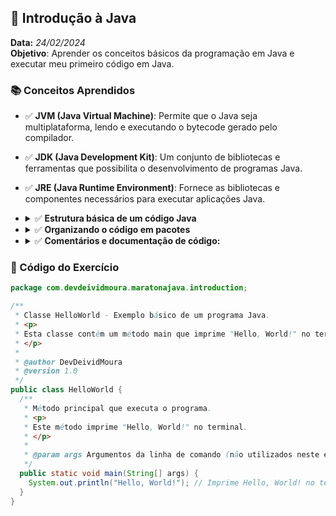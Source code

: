 ## 📌 Introdução à Java
**Data:** _24/02/2024_  
**Objetivo**: Aprender os conceitos básicos da programação em Java e executar meu primeiro código em Java.

### 📚 Conceitos Aprendidos

  - ✅ **JVM (Java Virtual Machine)**: Permite que o Java seja multiplataforma, lendo e executando o bytecode gerado pelo compilador.
  - ✅ **JDK (Java Development Kit)**: Um conjunto de bibliotecas e ferramentas que possibilita o desenvolvimento de programas Java.
  - ✅ **JRE (Java Runtime Environment)**: Fornece as bibliotecas e componentes necessários para executar aplicações Java.
  - <details>
      <summary>✅ <strong>Estrutura básica de um código Java</strong></summary>
      <ul>
        <li>Toda aplicação Java começa com <code>main()</code>.</li>
        <li>A classe deve ter o mesmo nome do arquivo. (<code>Main.java</code> → <code>class Main</code>)</li>
        <li><code>System.out.println()</code> imprime no console.</li>
        <li>Palavras-chave importantes:
          <ul>
            <li><code>public</code> → Visibilidade</li>
            <li><code>static</code> → Execução sem criar um objeto</li>
            <li><code>void</code> → Sem retorno</li>
          </ul>
        </li>
        <li>Java diferencia maiúsculas de minúsculas (<code>Main</code> ≠ <code>main</code>).</li>
      </ul>
    </details>
  - <details>
      <summary>✅ <strong>Organizando o código em pacotes</strong></summary>
      <ul>
        <li>Pacotes ajudam a organizar melhor o código e evitar conflitos de nomes.</li>
        <li>Segue-se a convenção de nome baseada no domínio do projeto:
          <ul>
            <li><strong>Exemplo:</strong> Se o domínio for <code>devdeividmoura.com</code>, o pacote ficaria:
              <pre>
    com.devdeividmoura.projeto
              </pre>
            </li>
          </ul>
        </li>
        <li>Para usar pacotes, declaramos <code>package</code> no início do arquivo Java:
          <pre>
    package com.devdeividmoura.maratonajava.introduction;
          </pre>
        </li>
        <li>O nome do pacote deve ser escrito em <strong>letras minúsculas</strong>.</li>
      </ul>
    </details>

  - <details>
    <summary>✅ <strong>Comentários e documentação de código: </strong></summary>
    <ul>
      <li>Comentários de linha única: <code>// Comentário</code></li>
      <li>Comentários de múltiplas linhas:
        <pre>
     /*
      * Comentário em múltiplas linhas
      */
         </pre>
       </li>
       <li><strong>JavaDoc:</strong> Usado para documentar classes e métodos, gerando documentação HTML.
         <pre>
    /**
     * Esta classe representa um exemplo básico em Java.
     */
    public class HelloWorld {
         /**
          * Método principal que imprime "Hello, World!" no terminal.
          * @param args Argumentos da linha de comando (não utilizados).
          */
         public static void main(String[] args) {
             System.out.println("Hello, World!");
         }
    }
         </pre>
       </li>
    </ul>
  </details>

### 📝 Código do Exercício

```java
package com.devdeividmoura.maratonajava.introduction;

/**
 * Classe HelloWorld - Exemplo básico de um programa Java.
 * <p>
 * Esta classe contém um método main que imprime "Hello, World!" no terminal.
 * </p>
 *
 * @author DevDeividMoura
 * @version 1.0
 */
public class HelloWorld {
  /**
   * Método principal que executa o programa.
   * <p>
   * Este método imprime "Hello, World!" no terminal.
   * </p>
   *
   * @param args Argumentos da linha de comando (não utilizados neste exemplo).
   */
  public static void main(String[] args) {
    System.out.println("Hello, World!"); // Imprime Hello, World! no terminal
  }
}
```